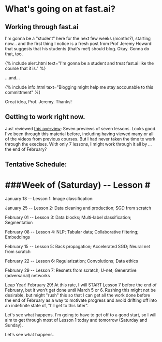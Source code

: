 # What's going on at fast.ai?

## Working through fast.ai

I'm gonna be a "student" here for the next few weeks (months?), starting now... and the first thing I notice is a fresh post from Prof Jeremy Howard that suggests that his students (that's me!) should blog. Okay. Gonna do that, too.

{% include alert.html text="I'm gonna be a student and treat fast.ai like the course that it is." %}

...and...

{% include info.html text="Blogging might help me stay accounable to this committment" %}

Great idea, Prof. Jeremy. Thanks!

## Getting to work right now. 

Just reviewed [this overview](https://www.fast.ai/2019/01/24/course-v3/): Seven previews of seven lessons. Looks good. I've been through this material before, including having viewed many or all of the videos from previous courses. But I had never taken the time to work through the execises. With only 7 lessons, I might work through it all by ... the end of February?

## Tentative Schedule:

###Week of (Saturday) -- Lesson #
=================
January 18  -- Lesson 1: Image classification

January 25  -- Lesson 2: Data cleaning and production; SGD from scratch

February 01  -- Lesson 3: Data blocks; Multi-label classification; Segmentation

February 08  -- Lesson 4: NLP; Tabular data; Collaborative filtering; Embeddings

February 15  -- Lesson 5: Back propagation; Accelerated SGD; Neural net from scratch

February 22  -- Lesson 6: Regularization; Convolutions; Data ethics

February 29  -- Lesson 7: Resnets from scratch; U-net; Generative (adversarial) networks 

Leap Year! February 29! At this rate, I will START Lesson 7 before the end of February, but it won't get done until March 5 or 6. Rushing this might not be desirable, but might "rush" this so that I can get all the work done before the end of February as a way to motivate progress and avoid drifting off into an indefinite state of, "I'll get to this later". 

Let's see what happens. I'm going to have to get off to a good start, so I will aim to get through most of Lesson 1 today and tomorrow (Saturday and Sunday). 

Let's see what happens.



